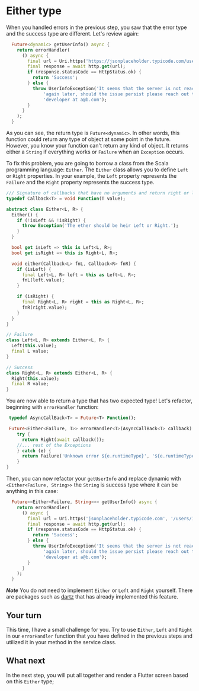 # Either type

When you handled errors in the previous step, you saw that the error type and the success type are different. Let's review again:

```dart
  Future<dynamic> getUserInfo() async {
    return errorHandler(
      () async {
        final url = Uri.https('https://jsonplaceholder.typicode.com/users/1');
        final response = await http.get(url);
        if (response.statusCode == HttpStatus.ok) {
          return 'Success';
        } else {
          throw UserInfoException('It seems that the server is not reachable at the moment, try '
              'again later, should the issue persist please reach out to the '
              'developer at a@b.com');
        }
      }
    );
  }
```

As you can see, the return type is `Future<dynamic>`. In other words, this function could return any type of object at some point in the future. However, you know your function can't return any kind of object. It returns either a `String` if everything works or `Failure` when an `Exception` occurs.

To fix this problem, you are going to borrow a class from the Scala programming language: `Either`. The `Either` class allows you to define `Left` or `Right` properties. In your example, the `Left` property represents the `Failure` and the `Right` property represents the success type.

```dart
/// Signature of callbacks that have no arguments and return right or left value.
typedef Callback<T> = void Function(T value);

abstract class Either<L, R> {
  Either() {
    if (!isLeft && !isRight) {
      throw Exception('The ether should be heir Left or Right.');
    }
  }

  bool get isLeft => this is Left<L, R>;
  bool get isRight => this is Right<L, R>;

  void either(Callback<L> fnL, Callback<R> fnR) {
    if (isLeft) {
      final Left<L, R> left = this as Left<L, R>;
      fnL(left.value);
    }

    if (isRight) {
      final Right<L, R> right = this as Right<L, R>;
      fnR(right.value);
    }
  }
}

// Failure
class Left<L, R> extends Either<L, R> {
  Left(this.value);
  final L value;
}

// Success
class Right<L, R> extends Either<L, R> {
  Right(this.value);
  final R value;
}
```

You are now able to return a type that has two expected type! Let's refactor, beginning with `errorHandler` function:

```dart
 typedef AsyncCallBack<T> = Future<T> Function();

 Future<Either<Failure, T>> errorHandler<T>(AsyncCallBack<T> callback) async {
    try {
      return Right(await callback());
    //... rest of the Exceptions
    } catch (e) {
      return Failure('Unknown error ${e.runtimeType}', '${e.runtimeType}');
    }
}
```

Then, you can now refactor your `getUserInfo` and replace dynamic with `<Either<Failure, String>>` the `String` is success type where it can be anything in this case:

```dart
  Future<<Either<Failure, String>>> getUserInfo() async {
    return errorHandler(
      () async {
        final url = Uri.https('jsonplaceholder.typicode.com', '/users/1');
        final response = await http.get(url);
        if (response.statusCode == HttpStatus.ok) {
          return 'Success';
        } else {
          throw UserInfoException('It seems that the server is not reachable at the moment, try '
              'again later, should the issue persist please reach out to the '
              'developer at a@b.com');
        }
      }
    );
  }
```

**_Note_**
You do not need to implement `Either` or `Left` and `Right` yourself. There are packages such as [dartz](https://pub.dev/packages/dartz) that has already implemented this feature.

## Your turn

This time, I have a small challenge for you. Try to use `Either`, `Left` and `Right` in our `errorHandler` function that you have defined in the previous steps and utilized it in your method in the service class.

## What next

In the next step, you will put all together and render a Flutter screen based on this `Either` type;
